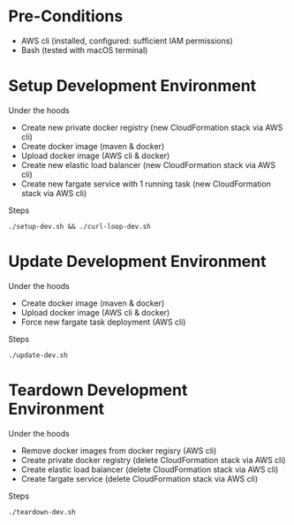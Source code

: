 # Pre-Conditions

- AWS cli (installed, configured: sufficient IAM permissions)
- Bash (tested with macOS terminal)

# Setup Development Environment

Under the hoods

- Create new private docker registry (new CloudFormation stack via AWS cli)
- Create docker image (maven & docker)
- Upload docker image (AWS cli & docker)
- Create new elastic load balancer (new CloudFormation stack via AWS cli)
- Create new fargate service with 1 running task (new CloudFormation stack via AWS cli)

Steps

    ./setup-dev.sh && ./curl-loop-dev.sh

# Update Development Environment

Under the hoods

- Create docker image (maven & docker)
- Upload docker image (AWS cli & docker)
- Force new fargate task deployment (AWS cli)

Steps

    ./update-dev.sh

# Teardown Development Environment

Under the hoods

- Remove docker images from docker regisry (AWS cli)
- Create private docker registry (delete CloudFormation stack via AWS cli)
- Create elastic load balancer (delete CloudFormation stack via AWS cli)
- Create fargate service (delete CloudFormation stack via AWS cli)

Steps

    ./teardown-dev.sh
